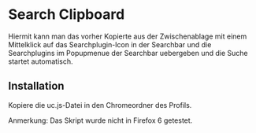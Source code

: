 # Search Clipboard
Hiermit kann man das vorher Kopierte aus der Zwischenablage mit einem Mittelklick auf das Searchplugin-Icon in der Searchbar 
und die Searchplugins im Popupmenue der Searchbar uebergeben und die Suche startet automatisch.

## Installation
Kopiere die uc.js-Datei in den Chromeordner des Profils.

Anmerkung: Das Skript wurde nicht in Firefox 6 getestet.